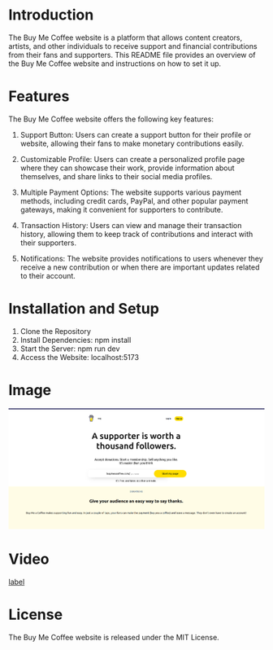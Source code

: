# Introduction

The Buy Me Coffee website is a platform that allows content creators, artists, and other individuals to receive support and financial contributions from their fans and supporters. This README file provides an overview of the Buy Me Coffee website and instructions on how to set it up.

# Features

The Buy Me Coffee website offers the following key features:

1. Support Button: Users can create a support button for their profile or website, allowing their fans to make monetary contributions easily.

2. Customizable Profile: Users can create a personalized profile page where they can showcase their work, provide information about themselves, and share links to their social media profiles.

3. Multiple Payment Options: The website supports various payment methods, including credit cards, PayPal, and other popular payment gateways, making it convenient for supporters to contribute.

4. Transaction History: Users can view and manage their transaction history, allowing them to keep track of contributions and interact with their supporters.

5. Notifications: The website provides notifications to users whenever they receive a new contribution or when there are important updates related to their account.

# Installation and Setup

1. Clone the Repository
2. Install Dependencies: npm install
3. Start the Server: npm run dev
4. Access the Website: localhost:5173

# Image

![Alt text](<public/Screenshot from 2023-07-04 21-26-36.png>)

# Video

[label](<public/Screencast from 04-07-23 09:37:48 PM IST.webm>)

# License

The Buy Me Coffee website is released under the MIT License.
